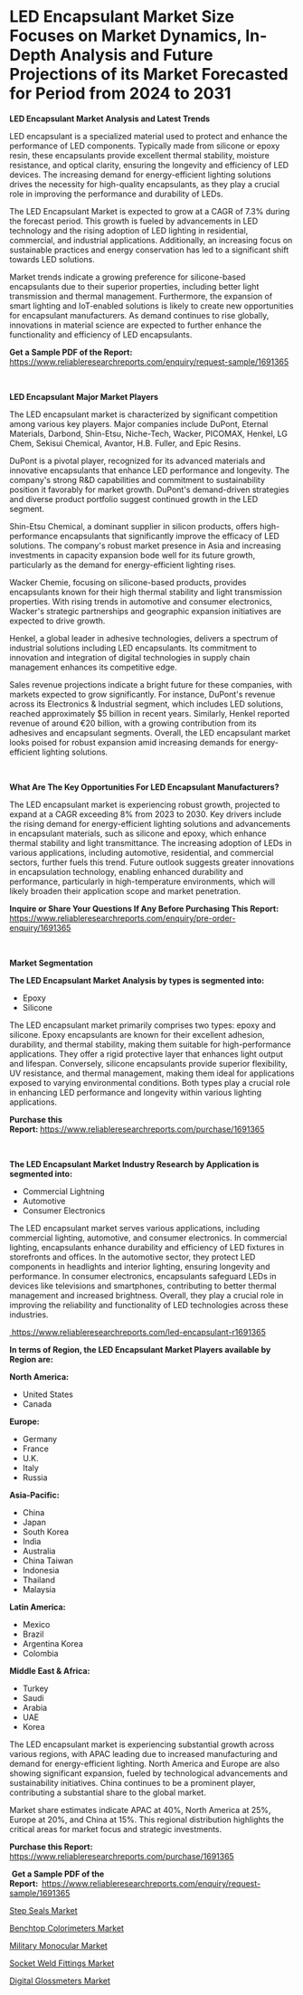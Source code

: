 <p><h1>LED Encapsulant Market Size Focuses on Market Dynamics, In-Depth Analysis and Future Projections of its Market Forecasted for Period from 2024 to 2031</h1></p><p><strong>LED Encapsulant Market Analysis and Latest Trends</strong></p>
<p><p>LED encapsulant is a specialized material used to protect and enhance the performance of LED components. Typically made from silicone or epoxy resin, these encapsulants provide excellent thermal stability, moisture resistance, and optical clarity, ensuring the longevity and efficiency of LED devices. The increasing demand for energy-efficient lighting solutions drives the necessity for high-quality encapsulants, as they play a crucial role in improving the performance and durability of LEDs.</p><p>The LED Encapsulant Market is expected to grow at a CAGR of 7.3% during the forecast period. This growth is fueled by advancements in LED technology and the rising adoption of LED lighting in residential, commercial, and industrial applications. Additionally, an increasing focus on sustainable practices and energy conservation has led to a significant shift towards LED solutions. </p><p>Market trends indicate a growing preference for silicone-based encapsulants due to their superior properties, including better light transmission and thermal management. Furthermore, the expansion of smart lighting and IoT-enabled solutions is likely to create new opportunities for encapsulant manufacturers. As demand continues to rise globally, innovations in material science are expected to further enhance the functionality and efficiency of LED encapsulants.</p></p>
<p><strong>Get a Sample PDF of the Report:&nbsp;</strong> <a href="https://www.reliableresearchreports.com/enquiry/request-sample/1691365?utm_campaign=5&utm_medium=2&utm_source=Github&utm_content=ia&utm_term=18102024&utm_id=led-encapsulant">https://www.reliableresearchreports.com/enquiry/request-sample/1691365</a></p>
<p>&nbsp;</p>
<p><strong>LED Encapsulant Major Market Players</strong></p>
<p><p>The LED encapsulant market is characterized by significant competition among various key players. Major companies include DuPont, Eternal Materials, Darbond, Shin-Etsu, Niche-Tech, Wacker, PICOMAX, Henkel, LG Chem, Sekisui Chemical, Avantor, H.B. Fuller, and Epic Resins.</p><p>DuPont is a pivotal player, recognized for its advanced materials and innovative encapsulants that enhance LED performance and longevity. The company's strong R&D capabilities and commitment to sustainability position it favorably for market growth. DuPont's demand-driven strategies and diverse product portfolio suggest continued growth in the LED segment.</p><p>Shin-Etsu Chemical, a dominant supplier in silicon products, offers high-performance encapsulants that significantly improve the efficacy of LED solutions. The company's robust market presence in Asia and increasing investments in capacity expansion bode well for its future growth, particularly as the demand for energy-efficient lighting rises.</p><p>Wacker Chemie, focusing on silicone-based products, provides encapsulants known for their high thermal stability and light transmission properties. With rising trends in automotive and consumer electronics, Wacker's strategic partnerships and geographic expansion initiatives are expected to drive growth.</p><p>Henkel, a global leader in adhesive technologies, delivers a spectrum of industrial solutions including LED encapsulants. Its commitment to innovation and integration of digital technologies in supply chain management enhances its competitive edge.</p><p>Sales revenue projections indicate a bright future for these companies, with markets expected to grow significantly. For instance, DuPont's revenue across its Electronics & Industrial segment, which includes LED solutions, reached approximately $5 billion in recent years. Similarly, Henkel reported revenue of around €20 billion, with a growing contribution from its adhesives and encapsulant segments. Overall, the LED encapsulant market looks poised for robust expansion amid increasing demands for energy-efficient lighting solutions.</p></p>
<p>&nbsp;</p>
<p><strong>What Are The Key Opportunities For LED Encapsulant Manufacturers?</strong></p>
<p><p>The LED encapsulant market is experiencing robust growth, projected to expand at a CAGR exceeding 8% from 2023 to 2030. Key drivers include the rising demand for energy-efficient lighting solutions and advancements in encapsulant materials, such as silicone and epoxy, which enhance thermal stability and light transmittance. The increasing adoption of LEDs in various applications, including automotive, residential, and commercial sectors, further fuels this trend. Future outlook suggests greater innovations in encapsulation technology, enabling enhanced durability and performance, particularly in high-temperature environments, which will likely broaden their application scope and market penetration.</p></p>
<p><strong>Inquire or Share Your Questions If Any Before Purchasing This Report:</strong> <a href="https://www.reliableresearchreports.com/enquiry/pre-order-enquiry/1691365?utm_campaign=5&utm_medium=2&utm_source=Github&utm_content=ia&utm_term=18102024&utm_id=led-encapsulant">https://www.reliableresearchreports.com/enquiry/pre-order-enquiry/1691365</a></p>
<p>&nbsp;</p>
<p><strong>Market Segmentation</strong></p>
<p><strong>The LED Encapsulant Market Analysis by types is segmented into:</strong></p>
<p><ul><li>Epoxy</li><li>Silicone</li></ul></p>
<p><p>The LED encapsulant market primarily comprises two types: epoxy and silicone. Epoxy encapsulants are known for their excellent adhesion, durability, and thermal stability, making them suitable for high-performance applications. They offer a rigid protective layer that enhances light output and lifespan. Conversely, silicone encapsulants provide superior flexibility, UV resistance, and thermal management, making them ideal for applications exposed to varying environmental conditions. Both types play a crucial role in enhancing LED performance and longevity within various lighting applications.</p></p>
<p><strong>Purchase this Report:&nbsp;</strong><a href="https://www.reliableresearchreports.com/purchase/1691365?utm_campaign=5&utm_medium=2&utm_source=Github&utm_content=ia&utm_term=18102024&utm_id=led-encapsulant">https://www.reliableresearchreports.com/purchase/1691365</a></p>
<p>&nbsp;</p>
<p><strong>The LED Encapsulant Market Industry Research by Application is segmented into:</strong></p>
<p><ul><li>Commercial Lightning</li><li>Automotive</li><li>Consumer Electronics</li></ul></p>
<p><p>The LED encapsulant market serves various applications, including commercial lighting, automotive, and consumer electronics. In commercial lighting, encapsulants enhance durability and efficiency of LED fixtures in storefronts and offices. In the automotive sector, they protect LED components in headlights and interior lighting, ensuring longevity and performance. In consumer electronics, encapsulants safeguard LEDs in devices like televisions and smartphones, contributing to better thermal management and increased brightness. Overall, they play a crucial role in improving the reliability and functionality of LED technologies across these industries.</p></p>
<p><a href="https://www.reliableresearchreports.com/led-encapsulant-r1691365?utm_campaign=5&utm_medium=2&utm_source=Github&utm_content=ia&utm_term=18102024&utm_id=led-encapsulant">&nbsp;https://www.reliableresearchreports.com/led-encapsulant-r1691365</a></p>
<p><strong>In terms of Region, the LED Encapsulant Market Players available by Region are:</strong></p>
<p>
    <p> <strong> North America: </strong>
        <ul>
            <li>United States</li>
            <li>Canada</li>
        </ul>
        </p> 
    <p> <strong> Europe: </strong>
        <ul>
            <li>Germany</li>
            <li>France</li>
            <li>U.K.</li>
            <li>Italy</li>
            <li>Russia</li>
        </ul>
        </p> 
    <p> <strong> Asia-Pacific: </strong>
        <ul>
            <li>China</li>
            <li>Japan</li>
            <li>South Korea</li>
            <li>India</li>
            <li>Australia</li>
            <li>China Taiwan</li>
            <li>Indonesia</li>
            <li>Thailand</li>
            <li>Malaysia</li>
        </ul>
        </p> 
    <p> <strong> Latin America: </strong>
        <ul>
            <li>Mexico</li>
            <li>Brazil</li>
            <li>Argentina Korea</li>
            <li>Colombia</li>
        </ul>
        </p> 
    <p> <strong> Middle East & Africa: </strong>
        <ul>
            <li>Turkey</li>
            <li>Saudi</li>
            <li>Arabia</li>
            <li>UAE</li>
            <li>Korea</li>
        </ul>
    </p>
    </p>
<p><p>The LED encapsulant market is experiencing substantial growth across various regions, with APAC leading due to increased manufacturing and demand for energy-efficient lighting. North America and Europe are also showing significant expansion, fueled by technological advancements and sustainability initiatives. China continues to be a prominent player, contributing a substantial share to the global market. </p><p>Market share estimates indicate APAC at 40%, North America at 25%, Europe at 20%, and China at 15%. This regional distribution highlights the critical areas for market focus and strategic investments.</p></p>
<p><strong>Purchase this Report: </strong><a href="https://www.reliableresearchreports.com/purchase/1691365?utm_campaign=5&utm_medium=2&utm_source=Github&utm_content=ia&utm_term=18102024&utm_id=led-encapsulant">https://www.reliableresearchreports.com/purchase/1691365</a></p>
<p>&nbsp;<strong>Get a Sample PDF of the Report:&nbsp;&nbsp;</strong><a href="https://www.reliableresearchreports.com/enquiry/request-sample/1691365?utm_campaign=5&utm_medium=2&utm_source=Github&utm_content=ia&utm_term=18102024&utm_id=led-encapsulant">https://www.reliableresearchreports.com/enquiry/request-sample/1691365</a></p>
<p><strong></strong></p>
<p><p><a href="https://issuu.com/reportprime-2/docs/step-seals-market-size-2030.pptx_1a0db7445ac667?utm_campaign=5&utm_medium=2&utm_source=Github&utm_content=ia&utm_term=18102024&utm_id=led-encapsulant">Step Seals Market</a></p><p><a href="https://github.com/RogerBennett414/Market-Research-Report-List-1/blob/main/benchtop-colorimeters-market.md?utm_campaign=5&utm_medium=2&utm_source=Github&utm_content=ia&utm_term=18102024&utm_id=led-encapsulant">Benchtop Colorimeters Market</a></p><p><a href="https://www.linkedin.com/pulse/analyzing-military-monocular-market-dynamics-growth-drivers-gmsof?utm_campaign=5&utm_medium=2&utm_source=Github&utm_content=ia&utm_term=18102024&utm_id=led-encapsulant">Military Monocular Market</a></p><p><a href="https://issuu.com/reportprime-2/docs/socket-weld-fittings-market-size-20_beb5a7dc20001f?utm_campaign=5&utm_medium=2&utm_source=Github&utm_content=ia&utm_term=18102024&utm_id=led-encapsulant">Socket Weld Fittings Market</a></p><p><a href="https://github.com/SidorelaGurakuqi596/Market-Research-Report-List-1/blob/main/digital-glossmeters-market.md?utm_campaign=5&utm_medium=2&utm_source=Github&utm_content=ia&utm_term=18102024&utm_id=led-encapsulant">Digital Glossmeters Market</a></p></p>